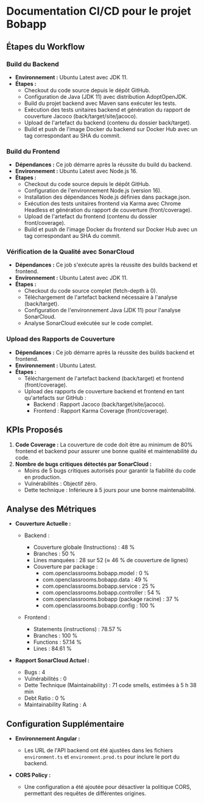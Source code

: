 # Documentation CI/CD pour le projet Bobapp

## Étapes du Workflow

### Build du Backend
- **Environnement :** Ubuntu Latest avec JDK 11.
- **Étapes :**
  - Checkout du code source depuis le dépôt GitHub.
  - Configuration de Java (JDK 11) avec distribution AdoptOpenJDK.
  - Build du projet backend avec Maven sans exécuter les tests.
  - Exécution des tests unitaires backend et génération du rapport de couverture Jacoco (back/target/site/jacoco).
  - Upload de l'artefact du backend (contenu du dossier back/target).
  - Build et push de l'image Docker du backend sur Docker Hub avec un tag correspondant au SHA du commit.

### Build du Frontend
- **Dépendances :** Ce job démarre après la réussite du build du backend.
- **Environnement :** Ubuntu Latest avec Node.js 16.
- **Étapes :**
  - Checkout du code source depuis le dépôt GitHub.
  - Configuration de l'environnement Node.js (version 16).
  - Installation des dépendances Node.js définies dans package.json. 
  - Exécution des tests unitaires frontend via Karma avec Chrome Headless et génération du rapport de couverture (front/coverage).
  - Upload de l'artefact du frontend (contenu du dossier front/coverage).
  - Build et push de l'image Docker du frontend sur Docker Hub avec un tag correspondant au SHA du commit.

### Vérification de la Qualité avec SonarCloud
- **Dépendances :** Ce job s'exécute après la réussite des builds backend et frontend.
- **Environnement :** Ubuntu Latest avec JDK 11.
- **Étapes :**
  - Checkout du code source complet (fetch-depth à 0).
  - Téléchargement de l'artefact backend nécessaire à l'analyse (back/target).
  - Configuration de l'environnement Java (JDK 11) pour l'analyse SonarCloud.
  - Analyse SonarCloud exécutée sur le code complet.

### Upload des Rapports de Couverture
- **Dépendances :** Ce job démarre après la réussite des builds backend et frontend.
- **Environnement :** Ubuntu Latest.
- **Étapes :**
  - Téléchargement de l'artefact backend (back/target) et frontend (front/coverage). 
  - Upload des rapports de couverture backend et frontend en tant qu'artefacts sur GitHub :
      - Backend : Rapport Jacoco (back/target/site/jacoco).  
      - Frontend : Rapport Karma Coverage (front/coverage).

## KPIs Proposés

1. **Code Coverage :** La couverture de code doit être au minimum de 80% frontend et backend pour assurer une bonne qualité et maintenabilité du code.
2. **Nombre de bugs critiques détectés par SonarCloud :**
   - Moins de 5 bugs critiques autorisés pour garantir la fiabilité du code en production.
   - Vulnérabilités : Objectif zéro.
   - Dette technique : Inférieure à 5 jours pour une bonne maintenabilité.

## Analyse des Métriques 

- **Couverture Actuelle :**
  - Backend : 
      - Couverture globale (Instructions) : 48 %
      - Branches : 50 %
      - Lines manquées : 28 sur 52 (≈ 46 % de couverture de lignes)
      - Couverture par package :
        - com.openclassrooms.bobapp.model : 0 %
        - com.openclassrooms.bobapp.data : 49 %
        - com.openclassrooms.bobapp.service : 25 %
        - com.openclassrooms.bobapp.controller : 54 %
        - com.openclassrooms.bobapp (package racine) : 37 %
        - com.openclassrooms.bobapp.config : 100 %
          
  - Frontend : 
      - Statements (instructions) : 78.57 %
      - Branches : 100 %
      - Functions : 57.14 %
      - Lines : 84.61 %
        
- **Rapport SonarCloud Actuel :**
  - Bugs : 4
  - Vulnérabilités : 0
  - Dette Technique (Maintainability) : 71 code smells, estimées à 5 h 38 min  
  - Debt Ratio : 0 %  
  - Maintainability Rating : A  

## Configuration Supplémentaire

- **Environnement Angular :**
  - Les URL de l'API backend ont été ajustées dans les fichiers `environment.ts` et `environment.prod.ts` pour inclure le port du backend.
  
- **CORS Policy :**
  - Une configuration a été ajoutée pour désactiver la politique CORS, permettant des requêtes de différentes origines.
